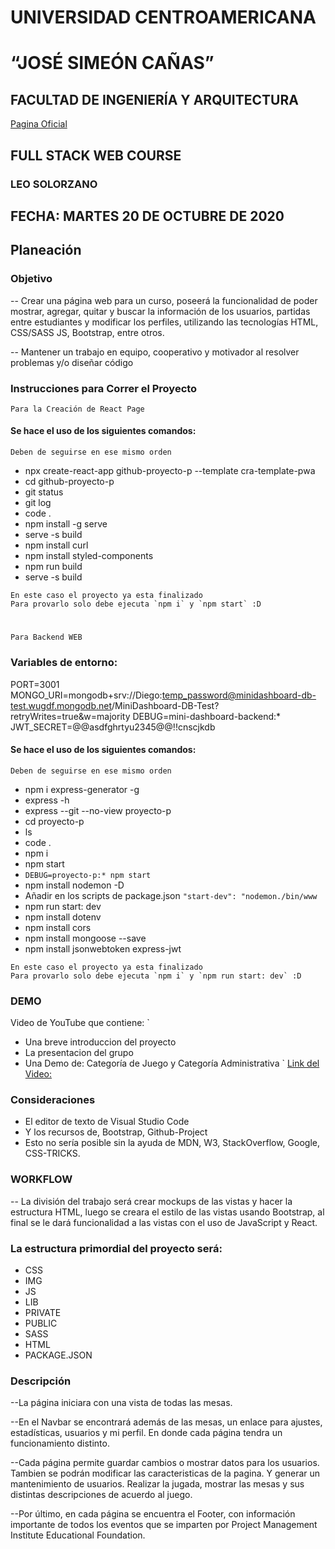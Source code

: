# UNIVERSIDAD CENTROAMERICANA
# “JOSÉ SIMEÓN CAÑAS”
 
## FACULTAD DE INGENIERÍA Y ARQUITECTURA

[Pagina Oficial](http://www.uca.edu.sv/)
 
## FULL STACK WEB COURSE
### LEO SOLORZANO
 
## FECHA: MARTES 20 DE OCTUBRE DE 2020


## Planeación

### Objetivo
-- Crear una página web para un curso, poseerá la funcionalidad de poder mostrar, agregar, quitar y buscar la información de los usuarios, partidas entre estudiantes y modificar los perfiles, utilizando las tecnologías HTML, CSS/SASS JS, Bootstrap, entre otros.


-- Mantener un trabajo en equipo, cooperativo y motivador al resolver problemas y/o diseñar código

### Instrucciones para Correr el Proyecto

~~~
Para la Creación de React Page
~~~

#### Se hace el uso de los siguientes comandos:
~~~
Deben de seguirse en ese mismo orden
~~~

* npx create-react-app github-proyecto-p --template cra-template-pwa
* cd github-proyecto-p
* git status
* git log
* code .
* npm install -g serve
* serve -s build
* npm install curl
* npm install styled-components
* npm run build
* serve -s build

~~~
En este caso el proyecto ya esta finalizado
Para provarlo solo debe ejecuta `npm i` y `npm start` :D
~~~

# 

~~~
Para Backend WEB
~~~

### Variables de entorno:
PORT=3001
MONGO_URI=mongodb+srv://Diego:temp_password@minidashboard-db-test.wugdf.mongodb.net/MiniDashboard-DB-Test?retryWrites=true&w=majority
DEBUG=mini-dashboard-backend:* 
JWT_SECRET=@@asdfghrtyu2345@@!!cnscjkdb

#### Se hace el uso de los siguientes comandos:
~~~
Deben de seguirse en ese mismo orden
~~~

* npm i express-generator -g
* express -h
* express --git --no-view proyecto-p
* cd proyecto-p
* ls
* code .
* npm i
* npm start
* `DEBUG=proyecto-p:* npm start`
* npm install nodemon -D
* Añadir en los scripts de package.json `"start-dev": "nodemon./bin/www`
* npm run start: dev
* npm install dotenv
* npm install cors
* npm install mongoose --save
* npm install jsonwebtoken express-jwt

~~~
En este caso el proyecto ya esta finalizado
Para provarlo solo debe ejecuta `npm i` y `npm run start: dev` :D
~~~

### DEMO
Video de YouTube que contiene: 
`
* Una breve introduccion del proyecto
* La presentacion del grupo
* Una Demo de: Categoría de Juego y Categoría Administrativa
`
[Link del Video:](#)

### Consideraciones
* El editor de texto de Visual Studio Code
* Y los recursos de, Bootstrap, Github-Project 
* Esto no sería posible sin la ayuda de MDN, W3, StackOverflow, Google, CSS-TRICKS.

### WORKFLOW
-- La división del trabajo será crear mockups de las vistas y hacer la estructura HTML, luego se creara el estilo de las vistas usando Bootstrap, al final se le dará funcionalidad a las vistas con el uso de JavaScript y React.

### La estructura primordial del proyecto será:
* CSS
* IMG
* JS
* LIB
* PRIVATE
* PUBLIC
* SASS
* HTML
* PACKAGE.JSON

### Descripción
--La página iniciara con una vista de todas las mesas.


--En el Navbar se encontrará además de las mesas, un enlace para ajustes, estadísticas, usuarios y mi perfil. En donde cada página tendra un funcionamiento distinto.


--Cada página permite guardar cambios o mostrar datos para los usuarios. Tambien se podrán modificar las caracteristicas de la pagina. Y generar un mantenimiento de usuarios. Realizar la jugada, mostrar las mesas y sus distintas descripciones de acuerdo al juego. 


--Por último, en cada página se encuentra el Footer, con información importante de todos los eventos que se imparten por Project Management Institute Educational Foundation.